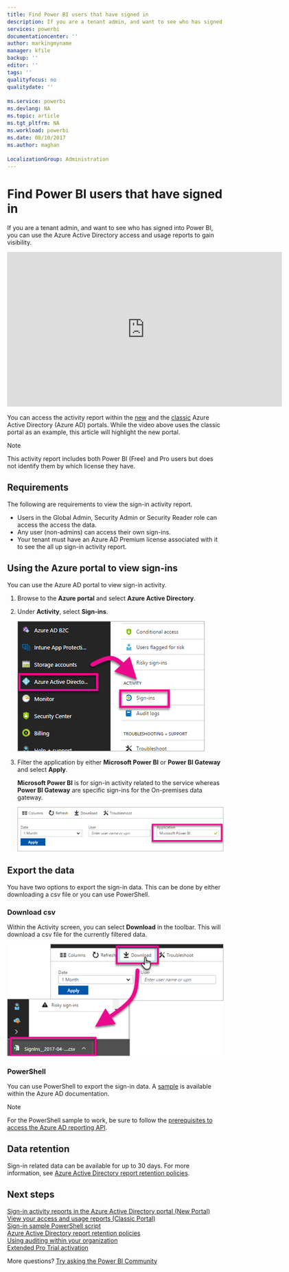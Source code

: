```yaml
---
title: Find Power BI users that have signed in
description: If you are a tenant admin, and want to see who has signed into Power BI, you can use the Azure Active Directory access and usage reports to gain visibility.
services: powerbi
documentationcenter: ''
author: markingmyname
manager: kfile
backup: ''
editor: ''
tags: ''
qualityfocus: no
qualitydate: ''

ms.service: powerbi
ms.devlang: NA
ms.topic: article
ms.tgt_pltfrm: NA
ms.workload: powerbi
ms.date: 08/10/2017
ms.author: maghan

LocalizationGroup: Administration
---
```

# Find Power BI users that have signed in
If you are a tenant admin, and want to see who has signed into Power BI, you can use the Azure Active Directory access and usage reports to gain visibility.

<iframe width="640" height="360" src="https://www.youtube.com/embed/1AVgh9w9VM8?showinfo=0" frameborder="0" allowfullscreen></iframe>

You can access the activity report within the [new](https://docs.microsoft.com/azure/active-directory/active-directory-reporting-activity-sign-ins) and the [classic](https://docs.microsoft.com/azure/active-directory/active-directory-view-access-usage-reports) Azure Active Directory (Azure AD) portals. While the video above uses the classic portal as an example, this article will highlight the new portal.

> [!NOTE]
> This activity report includes both Power BI (Free) and Pro users but does not identify them by which license they have.
> 
> 

## Requirements
The following are requirements to view the sign-in activity report.

* Users in the Global Admin, Security Admin or Security Reader role can access the access the data.
* Any user (non-admins) can access their own sign-ins.
* Your tenant must have an Azure AD Premium license associated with it to see the all up sign-in activity report.

## Using the Azure portal to view sign-ins
You can use the Azure AD portal to view sign-in activity.

1. Browse to the **Azure portal** and select **Azure Active Directory**.
2. Under **Activity**, select **Sign-ins**.
   
    ![](media/service-admin-access-usage/azure-portal-sign-ins.png)
3. Filter the application by either **Microsoft Power BI** or **Power BI Gateway** and select **Apply**.
   
    **Microsoft Power BI** is for sign-in activity related to the service whereas **Power BI Gateway** are specific sign-ins for the On-premises data gateway.
   
    ![](media/service-admin-access-usage/sign-in-filter.png)

## Export the data
You have two options to export the sign-in data. This can be done by either downloading a csv file or you can use PowerShell.

### Download csv
Within the Activity screen, you can select **Download** in the toolbar. This will download a csv file for the currently filtered data.

![](media/service-admin-access-usage/download-sign-in-data-csv.png)

### PowerShell
You can use PowerShell to export the sign-in data. A [sample](https://docs.microsoft.com/azure/active-directory/active-directory-reporting-api-sign-in-activity-samples#powershell-script) is available within the Azure AD documentation.

> [!NOTE]
> For the PowerShell sample to work, be sure to follow the [prerequisites to access the Azure AD reporting API](https://docs.microsoft.com/en-us/azure/active-directory/active-directory-reporting-api-prerequisites).
> 
> 

## Data retention
Sign-in related data can be available for up to 30 days. For more information, see [Azure Active Directory report retention policies](https://docs.microsoft.com/azure/active-directory/active-directory-reporting-retention).

## Next steps
[Sign-in activity reports in the Azure Active Directory portal (New Portal)](https://docs.microsoft.com/azure/active-directory/active-directory-reporting-activity-sign-ins)  
[View your access and usage reports (Classic Portal)](https://docs.microsoft.com/azure/active-directory/active-directory-view-access-usage-reports#view-or-download-a-report)  
[Sign-in sample PowerShell script](https://docs.microsoft.com/azure/active-directory/active-directory-reporting-api-sign-in-activity-samples#powershell-script)  
[Azure Active Directory report retention policies](https://docs.microsoft.com/azure/active-directory/active-directory-reporting-retention)  
[Using auditing within your organization](service-admin-auditing.md)  
[Extended Pro Trial activation](service-extended-pro-trial.md)

More questions? [Try asking the Power BI Community](https://community.powerbi.com/)

